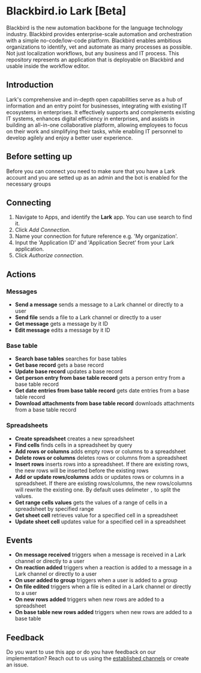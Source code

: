 # Blackbird.io Lark [Beta]

Blackbird is the new automation backbone for the language technology industry. Blackbird provides enterprise-scale automation and orchestration with a simple no-code/low-code platform. Blackbird enables ambitious organizations to identify, vet and automate as many processes as possible. Not just localization workflows, but any business and IT process. This repository represents an application that is deployable on Blackbird and usable inside the workflow editor.

## Introduction

<!-- begin docs -->

Lark's comprehensive and in-depth open capabilities serve as a hub of information and an entry point for businesses, integrating with existing IT ecosystems in enterprises. It effectively supports and complements existing IT systems, enhances digital efficiency in enterprises, and assists in building an all-in-one collaborative platform, allowing employees to focus on their work and simplifying their tasks, while enabling IT personnel to develop agilely and enjoy a better user experience.


## Before setting up

Before you can connect you need to make sure that you have a Lark account  and you are setted up as an admin and the bot is enabled for the necessary groups

## Connecting

1. Navigate to Apps, and identify the **Lark** app. You can use search to find it.
2. Click _Add Connection_.
3. Name your connection for future reference e.g. 'My organization'.
4. Input the 'Application ID' and 'Application Secret' from your Lark application.
5. Click _Authorize connection_.

## Actions

### Messages

- **Send a message** sends a message to a Lark channel or directly to a user
- **Send file** sends a file to a Lark channel or directly to a user
- **Get message** gets a message by it ID
- **Edit message** edits a message by it ID

### Base table

- **Search base tables** searches for base tables
- **Get base record** gets a base record
- **Update base record** updates a base record 
- **Get person entry from base table record** gets a person entry from a base table record
- **Get date entries from base table record** gets date entries from a base table record
- **Download attachments from base table record** downloads attachments from a base table record

### Spreadsheets

- **Create spreadsheet** creates a new spreadsheet
- **Find cells** finds cells in a spreadsheet by query
- **Add rows or columns** adds empty rows or columns to a spreadsheet
- **Delete rows or columns** deletes rows or columns from a spreadsheet
- **Insert rows** inserts rows into a spreadsheet. If there are existing rows, the new rows will be inserted before the existing rows
- **Add or update rows/columns** adds or updates rows or columns in a spreadsheet.  If there are existing rows/columns, the new rows/columns will rewrite the existing one. By default uses delimeter `,` to split the values.
- **Get range cells values** gets the values of a range of cells in a spreadsheet by specified range
- **Get sheet cell** retrieves value for a specified cell in a spreadsheet
- **Update sheet cell** updates value for a specified cell in a spreadsheet

## Events

- **On message received** triggers when a message is received in a Lark channel or directly to a user
- **On reaction added** triggers when a reaction is added to a message in a Lark channel or directly to a user
- **On user added to group** triggers when a user is added to a group
- **On file edited** triggers when a file is edited in a Lark channel or directly to a user
- **On new rows added** triggers when new rows are added to a spreadsheet
- **On base table new rows added** triggers when new rows are added to a base table


## Feedback

Do you want to use this app or do you have feedback on our implementation? Reach out to us using the [established channels](https://www.blackbird.io/) or create an issue.

<!-- end docs -->

